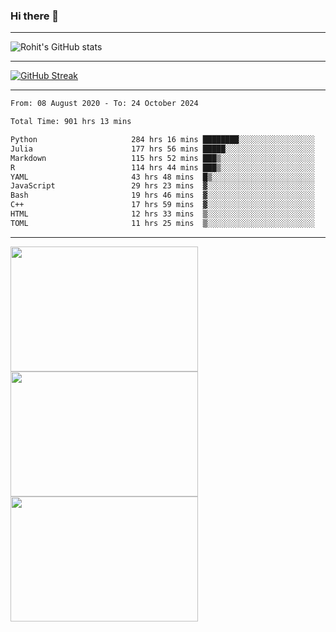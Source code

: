 ### Hi there 👋

<hr/>

![Rohit's GitHub stats](https://github-readme-stats.vercel.app/api?username=RohitRathore1&show_icons=true&theme=transparent)

<hr/>

[![GitHub Streak](http://github-readme-streak-stats.herokuapp.com?user=RohitRathore1&theme=dark&mode=weekly)](https://git.io/streak-stats)

<hr/>

<!--START_SECTION:waka-->

```txt
From: 08 August 2020 - To: 24 October 2024

Total Time: 901 hrs 13 mins

Python                     284 hrs 16 mins ████████░░░░░░░░░░░░░░░░░   31.54 %
Julia                      177 hrs 56 mins █████░░░░░░░░░░░░░░░░░░░░   19.74 %
Markdown                   115 hrs 52 mins ███▒░░░░░░░░░░░░░░░░░░░░░   12.86 %
R                          114 hrs 44 mins ███▒░░░░░░░░░░░░░░░░░░░░░   12.73 %
YAML                       43 hrs 48 mins  █▒░░░░░░░░░░░░░░░░░░░░░░░   04.86 %
JavaScript                 29 hrs 23 mins  ▓░░░░░░░░░░░░░░░░░░░░░░░░   03.26 %
Bash                       19 hrs 46 mins  ▓░░░░░░░░░░░░░░░░░░░░░░░░   02.19 %
C++                        17 hrs 59 mins  ▓░░░░░░░░░░░░░░░░░░░░░░░░   02.00 %
HTML                       12 hrs 33 mins  ▒░░░░░░░░░░░░░░░░░░░░░░░░   01.39 %
TOML                       11 hrs 25 mins  ▒░░░░░░░░░░░░░░░░░░░░░░░░   01.27 %
```

<!--END_SECTION:waka-->

<hr/>

<p>
  <img src="https://wakatime.com/share/@TeAmp0is0N/0205e68a-e5ed-48bf-b870-3c94c1fa77d3.svg" width="300" height="200">
  <img src="https://wakatime.com/share/@TeAmp0is0N/3935ee43-08a3-493e-8b95-60c1f9204b15.svg" width="300" height="200">
  <img src="https://wakatime.com/share/@TeAmp0is0N/8717aacc-7340-44e0-abb1-987dc9823fcd.svg" width="300" height="200">
</p>




